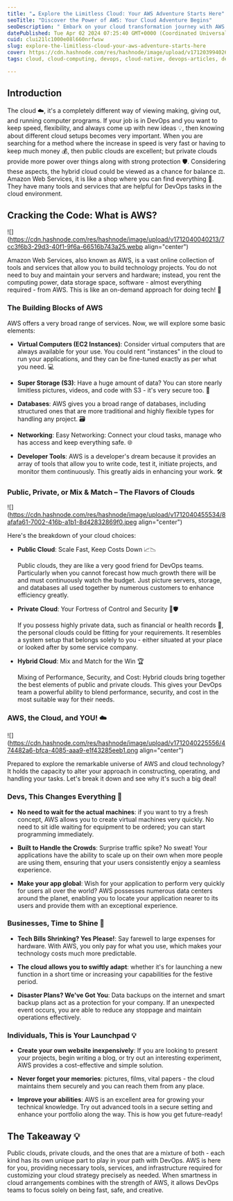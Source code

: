 ```yaml
---
title: "☁️ Explore the Limitless Cloud: Your AWS Adventure Starts Here"
seoTitle: "Discover the Power of AWS: Your Cloud Adventure Begins"
seoDescription: " Embark on your cloud transformation journey with AWS. Discover its vast potential, essential services,"
datePublished: Tue Apr 02 2024 07:25:40 GMT+0000 (Coordinated Universal Time)
cuid: clui21lc1000e08l660nrfwsw
slug: explore-the-limitless-cloud-your-aws-adventure-starts-here
cover: https://cdn.hashnode.com/res/hashnode/image/upload/v1712039940262/33efcf25-8a40-4937-a5c3-01ca9877f7dd.jpeg
tags: cloud, cloud-computing, devops, cloud-native, devops-articles, devops-journey

---
```


## Introduction

The cloud ☁️, it's a completely different way of viewing making, giving out, and running computer programs. If your job is in DevOps and you want to keep speed, flexibility, and always come up with new ideas 💡, then knowing about different cloud setups becomes very important. When you are searching for a method where the increase in speed is very fast or having to keep much money 💰, then public clouds are excellent; but private clouds provide more power over things along with strong protection 🛡️. Considering these aspects, the hybrid cloud could be viewed as a chance for balance ⚖️. Amazon Web Services, it is like a shop where you can find everything 🛒. They have many tools and services that are helpful for DevOps tasks in the cloud environment.

## Cracking the Code: What is AWS?

![](https://cdn.hashnode.com/res/hashnode/image/upload/v1712040040213/7cc3f6b3-29d3-40f1-9f6a-66516b743a25.webp align="center")

Amazon Web Services, also known as AWS, is a vast online collection of tools and services that allow you to build technology projects. You do not need to buy and maintain your servers and hardware; instead, you rent the computing power, data storage space, software - almost everything required - from AWS. This is like an on-demand approach for doing tech! 💪

### The Building Blocks of AWS

AWS offers a very broad range of services. Now, we will explore some basic elements:

* **Virtual Computers (EC2 Instances)**: Consider virtual computers that are always available for your use. You could rent "instances" in the cloud to run your applications, and they can be fine-tuned exactly as per what you need. 💻
    
* **Super Storage (S3)**: Have a huge amount of data? You can store nearly limitless pictures, videos, and code with S3 - it's very secure too. 🔐
    
* **Databases**: AWS gives you a broad range of databases, including structured ones that are more traditional and highly flexible types for handling any project. 🗃️
    
* **Networking**: Easy Networking: Connect your cloud tasks, manage who has access and keep everything safe. 🌐
    
* **Developer Tools**: AWS is a developer's dream because it provides an array of tools that allow you to write code, test it, initiate projects, and monitor them continuously. This greatly aids in enhancing your work. 🛠️
    

### Public, Private, or Mix & Match – The Flavors of Clouds

![](https://cdn.hashnode.com/res/hashnode/image/upload/v1712040455534/8afafa61-7002-416b-a1b1-8d42832869f0.jpeg align="center")

Here's the breakdown of your cloud choices:

* **Public Cloud**: Scale Fast, Keep Costs Down 📈📉
    
    Public clouds, they are like a very good friend for DevOps teams. Particularly when you cannot forecast how much growth there will be and must continuously watch the budget. Just picture servers, storage, and databases all used together by numerous customers to enhance efficiency greatly.
    
* **Private Cloud**: Your Fortress of Control and Security 🏰🛡️
    
    If you possess highly private data, such as financial or health records 📁, the personal clouds could be fitting for your requirements. It resembles a system setup that belongs solely to you - either situated at your place or looked after by some service company.
    
* **Hybrid Cloud**: Mix and Match for the Win 🏆
    
    Mixing of Performance, Security, and Cost: Hybrid clouds bring together the best elements of public and private clouds. This gives your DevOps team a powerful ability to blend performance, security, and cost in the most suitable way for their needs.
    

### AWS, the Cloud, and YOU! ☁️

![](https://cdn.hashnode.com/res/hashnode/image/upload/v1712040225556/474482a6-bfca-4085-aaa9-e1f43285eeb1.png align="center")

Prepared to explore the remarkable universe of AWS and cloud technology? It holds the capacity to alter your approach in constructing, operating, and handling your tasks. Let's break it down and see why it's such a big deal!

### Devs, This Changes Everything 🚀

* **No need to wait for the actual machines**: if you want to try a fresh concept, AWS allows you to create virtual machines very quickly. No need to sit idle waiting for equipment to be ordered; you can start programming immediately.
    
* **Built to Handle the Crowds**: Surprise traffic spike? No sweat! Your applications have the ability to scale up on their own when more people are using them, ensuring that your users consistently enjoy a seamless experience.
    
* **Make your app global**: Wish for your application to perform very quickly for users all over the world? AWS possesses numerous data centers around the planet, enabling you to locate your application nearer to its users and provide them with an exceptional experience.
    

### Businesses, Time to Shine 💪

* **Tech Bills Shrinking? Yes Please!**: Say farewell to large expenses for hardware. With AWS, you only pay for what you use, which makes your technology costs much more predictable.
    
* **The cloud allows you to swiftly adapt**: whether it's for launching a new function in a short time or increasing your capabilities for the festive period.
    
* **Disaster Plans? We've Got You**: Data backups on the internet and smart backup plans act as a protection for your company. If an unexpected event occurs, you are able to reduce any stoppage and maintain operations effectively.
    

### Individuals, This is Your Launchpad 💡

* **Create your own website inexpensively**: If you are looking to present your projects, begin writing a blog, or try out an interesting experiment, AWS provides a cost-effective and simple solution.
    
* **Never forget your memories**: pictures, films, vital papers - the cloud maintains them securely and you can reach them from any place.
    
* **Improve your abilities**: AWS is an excellent area for growing your technical knowledge. Try out advanced tools in a secure setting and enhance your portfolio along the way. This is how you get future-ready!
    

## The Takeaway 💡

Public clouds, private clouds, and the ones that are a mixture of both - each kind has its own unique part to play in your path with DevOps. AWS is here for you, providing necessary tools, services, and infrastructure required for customizing your cloud strategy precisely as needed. When smartness in cloud arrangements combines with the strength of AWS, it allows DevOps teams to focus solely on being fast, safe, and creative.